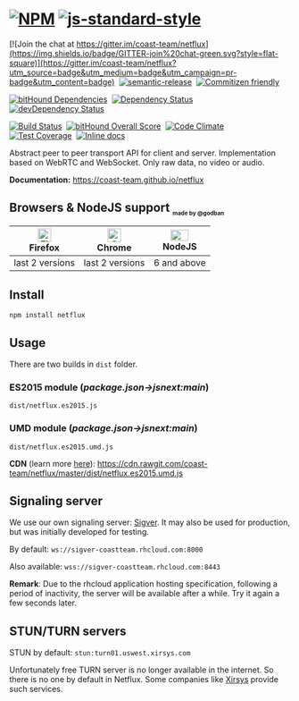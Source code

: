 # [![NPM](https://nodei.co/npm/netflux.png)](https://nodei.co/npm/netflux/) [![js-standard-style](https://cdn.rawgit.com/feross/standard/master/badge.svg)](https://github.com/feross/standard)
[![Join the chat at https://gitter.im/coast-team/netflux](https://img.shields.io/badge/GITTER-join%20chat-green.svg?style=flat-square)](https://gitter.im/coast-team/netflux?utm_source=badge&utm_medium=badge&utm_campaign=pr-badge&utm_content=badge)&nbsp;
[![semantic-release](https://img.shields.io/badge/%20%20%F0%9F%93%A6%F0%9F%9A%80-semantic--release-e10079.svg?style=flat-square)](https://github.com/semantic-release/semantic-release)&nbsp;
[![Commitizen friendly](https://img.shields.io/badge/commitizen-friendly-brightgreen.svg?style=flat-square)](http://commitizen.github.io/cz-cli/)&nbsp;

[![bitHound Dependencies](https://www.bithound.io/github/coast-team/netflux/badges/dependencies.svg)](https://www.bithound.io/github/coast-team/netflux/master/dependencies/npm)&nbsp;
[![Dependency Status](https://david-dm.org/coast-team/netflux.svg?style=flat-square)](https://david-dm.org/coast-team/netflux)&nbsp;
[![devDependency Status](https://david-dm.org/coast-team/netflux/dev-status.svg?style=flat-square)](https://david-dm.org/coast-team/netflux#info=devDependencies)&nbsp;

[![Build Status](https://travis-ci.org/coast-team/netflux.svg?branch=master)](https://travis-ci.org/coast-team/netflux)&nbsp;
[![bitHound Overall Score](https://www.bithound.io/github/coast-team/netflux/badges/score.svg)](https://www.bithound.io/github/coast-team/netflux)&nbsp;
[![Code Climate](https://codeclimate.com/github/coast-team/netflux/badges/gpa.svg)](https://codeclimate.com/github/coast-team/netflux)&nbsp;
[![Test Coverage](https://codeclimate.com/github/coast-team/netflux/badges/coverage.svg)](https://codeclimate.com/github/coast-team/netflux/coverage)&nbsp;
[![Inline docs](http://inch-ci.org/github/coast-team/netflux.svg?branch=master&style=flat-square)](http://inch-ci.org/github/coast-team/netflux)

Abstract peer to peer transport API for client and server. Implementation based on WebRTC and WebSocket. Only raw data, no video or audio.

**Documentation:** https://coast-team.github.io/netflux

## Browsers & NodeJS support <sub><sup><sub><sub>made by @godban</sub></sub></sup></sub>

| [<img src="https://raw.githubusercontent.com/godban/browsers-support-badges/master/src/images/firefox.png" alt="Firefox" width="24px" height="24px" />](http://godban.github.io/browsers-support-badges/)</br>Firefox | [<img src="https://raw.githubusercontent.com/godban/browsers-support-badges/master/src/images/chrome.png" alt="Chrome" width="24px" height="24px" />](http://godban.github.io/browsers-support-badges/)</br>Chrome | [<img src="https://upload.wikimedia.org/wikipedia/commons/thumb/d/d9/Node.js_logo.svg/32px-Node.js_logo.svg.png" alt="NodeJS" width="32px" height="20px" />](http://godban.github.io/browsers-support-badges/)</br>NodeJS |
| --------- | --------- | --------- |
| last 2 versions| last 2 versions| 6 and above

## Install
```shell
npm install netflux
```

## Usage
There are two builds in `dist` folder.

### ES2015 module (*package.json->jsnext:main*)
```shell
dist/netflux.es2015.js
```

### UMD module (*package.json->jsnext:main*)
```shell
dist/netflux.es2015.umd.js
```
 **CDN** (learn more [here](https://rawgit.com)): https://cdn.rawgit.com/coast-team/netflux/master/dist/netflux.es2015.umd.js



## Signaling server
We use our own signaling server: [Sigver](https://github.com/coast-team/sigver). It may also be used for production, but was initially developed for testing.

By default: `ws://sigver-coastteam.rhcloud.com:8000`

Also available: `wss://sigver-coastteam.rhcloud.com:8443`

**Remark**: Due to the rhcloud application hosting specification, following a period of inactivity, the server will be available after a while. Try it again a few seconds later.

## STUN/TURN servers
STUN by default: `stun:turn01.uswest.xirsys.com`

Unfortunately free TURN server is no longer available in the internet. So there is no one by default in Netflux. Some companies like [Xirsys](http://xirsys.com) provide such services.

